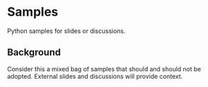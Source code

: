# Samples
Python samples for slides or discussions.

## Background
Consider this a mixed bag of samples that should and should not be adopted.
External slides and discussions will provide context.